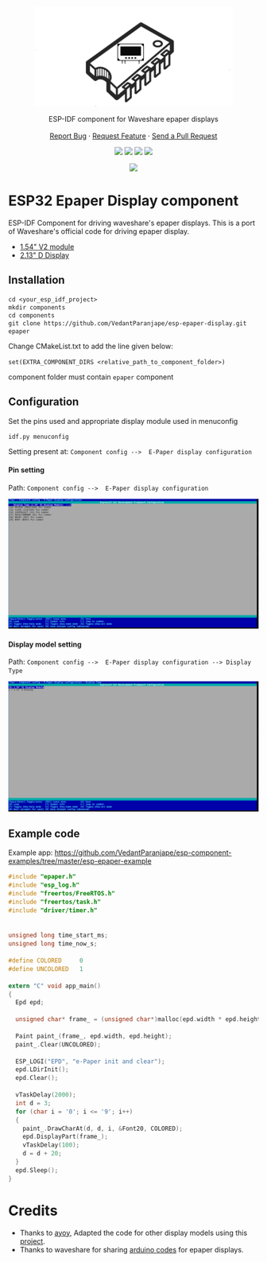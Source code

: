 <br />
<p align="center">
  <a href="https://github.com/VedantParanjape/esp-epaper-display">
    <img src="assets/logo.png" alt="Logo" width="400" height="200">
  </a>

  <p align="center">
    ESP-IDF component for Waveshare epaper displays
    <br/>
    <br/>
    <a href="https://github.com/VedantParanjape/esp-epaper-display/issues">Report Bug</a>
    ·
    <a href="https://github.com/VedantParanjape/esp-epaper-display/issues">Request Feature</a>
    ·
    <a href="https://github.com/VedantParanjape/esp-epaper-display/pulls">Send a Pull Request</a>
  </p>
</p>

<p align="center">
<img src="https://img.shields.io/github/stars/VedantParanjape/esp-epaper-display">
<img src="https://img.shields.io/github/forks/VedantParanjape/esp-epaper-display">
<img src="https://img.shields.io/github/issues/VedantParanjape/esp-epaper-display">
<img src="https://img.shields.io/github/repo-size/VedantParanjape/esp-epaper-display">
</p>

<p align="center">
<img src="assets/output_o3.gif">
</p>

# ESP32 Epaper Display component
ESP-IDF Component for driving waveshare's epaper displays. This is a port of Waveshare's official code for driving epaper display.     
* [1.54" V2 module](https://www.waveshare.com/wiki/1.54inch_e-Paper_Module)  
* [2.13" D Display](https://www.waveshare.com/wiki/2.13inch_e-Paper_HAT_(D))


## Installation

```
cd <your_esp_idf_project>
mkdir components
cd components
git clone https://github.com/VedantParanjape/esp-epaper-display.git epaper
```

Change CMakeList.txt to add the line given below:

`set(EXTRA_COMPONENT_DIRS <relative_path_to_component_folder>)`

component folder must contain `epaper` component

## Configuration

Set the pins used and appropriate display module used in menuconfig

```bash
idf.py menuconfig
```

Setting present at: `Component config -->  E-Paper display configuration`

#### Pin setting
Path: `Component config -->  E-Paper display configuration`

![](assets/pin_config.png)

#### Display model setting
Path: `Component config -->  E-Paper display configuration --> Display Type`

![](assets/display_model_config.png)

## Example code

Example app: https://github.com/VedantParanjape/esp-component-examples/tree/master/esp-epaper-example

```c
#include "epaper.h"
#include "esp_log.h"
#include "freertos/FreeRTOS.h"
#include "freertos/task.h"
#include "driver/timer.h"


unsigned long time_start_ms;
unsigned long time_now_s;

#define COLORED     0
#define UNCOLORED   1

extern "C" void app_main() 
{
  Epd epd;

  unsigned char* frame_ = (unsigned char*)malloc(epd.width * epd.height / 8);

  Paint paint_(frame_, epd.width, epd.height);
  paint_.Clear(UNCOLORED);

  ESP_LOGI("EPD", "e-Paper init and clear");
  epd.LDirInit();
  epd.Clear();

  vTaskDelay(2000);
  int d = 3;
  for (char i = '0'; i <= '9'; i++)
  {
    paint_.DrawCharAt(d, d, i, &Font20, COLORED);
    epd.DisplayPart(frame_);
    vTaskDelay(100);
    d = d + 20; 
  }
  epd.Sleep();
}


```

# Credits
* Thanks to [ayoy](https://github.com/ayoy), Adapted the code for other display models using this [project](https://github.com/ayoy/esp32-waveshare-epd).
* Thanks to waveshare for sharing [arduino codes](https://github.com/waveshare/e-Paper/tree/master/Arduino) for epaper displays.